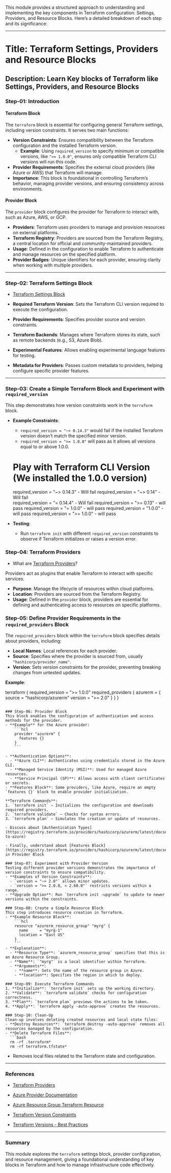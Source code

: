 This module provides a structured approach to understanding and implementing the key components in Terraform configuration: Settings, Providers, and Resource Blocks. Here’s a detailed breakdown of each step and its significance:

---

# Title: Terraform Settings, Providers and Resource Blocks 

Description: Learn Key blocks of Terraform like Settings, Providers, and Resource Blocks
---

### Step-01: Introduction

#### Terraform Block
The `terraform` block is essential for configuring general Terraform settings, including version constraints. It serves two main functions:
- **Version Constraints**: Ensures compatibility between the Terraform configuration and the installed Terraform version.
  - **Example**: Using `required_version` to specify minimum or compatible versions, like `">= 1.0.0"`, ensures only compatible Terraform CLI versions will run this code.
- **Provider Requirements**: Specifies the external cloud providers (like Azure or AWS) that Terraform will manage.
- **Importance**: This block is foundational in controlling Terraform’s behavior, managing provider versions, and ensuring consistency across environments.

#### Provider Block
The `provider` block configures the provider for Terraform to interact with, such as Azure, AWS, or GCP.
- **Providers**: Terraform uses providers to manage and provision resources on external platforms.
- **Terraform Registry**: Providers are sourced from the Terraform Registry, a central location for official and community-maintained providers.
- **Usage**: Defined in the configuration to enable Terraform to authenticate and manage resources on the specified platform.
- **Provider Badges**: Unique identifiers for each provider, ensuring clarity when working with multiple providers.

---

### Step-02: Terraform Settings Block

- [Terraform Settings Block](https://www.terraform.io/docs/language/settings/index.html)
  
- **Required Terraform Version**: Sets the Terraform CLI version required to execute the configuration.
- **Provider Requirements**: Specifies provider source and version constraints.
- **Terraform Backends**: Manages where Terraform stores its state, such as remote backends (e.g., S3, Azure Blob).
- **Experimental Features**: Allows enabling experimental language features for testing.
- **Metadata for Providers**: Passes custom metadata to providers, helping configure specific provider features.

---

### Step-03: Create a Simple Terraform Block and Experiment with `required_version`
This step demonstrates how version constraints work in the `terraform` block.
- **Example Constraints**:
  - `required_version = "~> 0.14.3"` would fail if the installed Terraform version doesn’t match the specified minor version.
  - `required_version = ">= 1.0.0"` will pass as it allows all versions equal to or above 1.0.0.
 
  # Play with Terraform CLI Version (We installed the 1.0.0 version)
  required_version = "~> 0.14.3" - Will fail
  required_version = "~> 0.14"   - Will fail  
  required_version = "= 0.14.4"  - Will fail
  required_version = ">= 0.13"   - will pass
  required_version = "= 1.0.0"   - will pass
  required_version = "1.0.0"     - will pass 
  required_version = ">= 1.0.0"   - will pass
  
- **Testing**:
  - Run `terraform init` with different `required_version` constraints to observe if Terraform initializes or raises a version error.

### Step-04: Terraform Providers

- What are [Terraform Providers](https://www.terraform.io/docs/language/providers/configuration.html)?
  
Providers act as plugins that enable Terraform to interact with specific services.
- **Purpose**: Manage the lifecycle of resources within cloud platforms.
- **Location**: Providers are sourced from the Terraform Registry.
- **Usage**: Defined in the `provider` block, providers are essential for defining and authenticating access to resources on specific platforms.

### Step-05: Define Provider Requirements in the `required_providers` Block
The `required_providers` block within the `terraform` block specifies details about providers, including:
- **Local Names**: Local references for each provider.
- **Source**: Specifies where the provider is sourced from, usually `"hashicorp/provider_name"`.
- **Version**: Sets version constraints for the provider, preventing breaking changes from untested updates.

**Example**:

terraform {
  required_version = ">= 1.0.0"
  required_providers {
    azurerm = {
      source = "hashicorp/azurerm"
      version = ">= 2.0"
    }
  }
}
```

### Step-06: Provider Block
This block enables the configuration of authentication and access methods for the provider.
- **Example** for the Azure provider:
    ```hcl
    provider "azurerm" {
      features {}
    }
    ```

- **Authentication Options**:
  - **Azure CLI**: Authenticates using credentials stored in the Azure CLI.
  - **Managed Service Identity (MSI)**: Used for managed Azure resources.
  - **Service Principal (SP)**: Allows access with client certificates or secrets.
- **Features Block**: Some providers, like Azure, require an empty `features {}` block to enable provider initialization.

**Terraform Commands**:
1. `terraform init` – Initializes the configuration and downloads required providers.
2. `terraform validate` – Checks for syntax errors.
3. `terraform plan` – Simulates the creation or update of resources.

- Discuss about [Authentication Types](https://registry.terraform.io/providers/hashicorp/azurerm/latest/docs#authenticating-to-azure)

- Finally, understand about [Features Block](https://registry.terraform.io/providers/hashicorp/azurerm/latest/docs#features) in Provider Block

### Step-07: Experiment with Provider Version
Testing different provider versions demonstrates the importance of version constraints to ensure compatibility.
- **Examples of Version Constraints**:
  - `version = "~> 2.0"` allows minor updates.
  - `version = ">= 2.0.0, < 2.60.0"` restricts versions within a range.
- **Upgrade Option**: Run `terraform init -upgrade` to update to newer versions within the constraints.

### Step-08: Create a Simple Resource Block
This step introduces resource creation in Terraform.
- **Example Resource Block**:
    ```hcl
    resource "azurerm_resource_group" "myrg" {
      name     = "myrg-1"
      location = "East US"
    }
    ```
- **Explanation**:
  - **Resource Type**: `azurerm_resource_group` specifies that this is an Azure Resource Group.
  - **Name**: `"myrg"` is a local identifier within Terraform.
  - **Arguments**:
    - **name**: Sets the name of the resource group in Azure.
    - **location**: Specifies the region in which to deploy.

### Step-09: Execute Terraform Commands
1. **Initialize**: `terraform init` sets up the working directory.
2. **Validate**: `terraform validate` checks for configuration correctness.
3. **Plan**: `terraform plan` previews the actions to be taken.
4. **Apply**: `terraform apply -auto-approve` creates the resources.

### Step-10: Clean-Up
Clean-up involves deleting created resources and local state files:
- **Destroy Resources**: `terraform destroy -auto-approve` removes all resources managed by the configuration.
- **Delete Terraform Files**:
  ```bash
  rm -rf .terraform*
  rm -rf terraform.tfstate*
  ```
  - Removes local files related to the Terraform state and configuration.

---

### References

- [Terraform Providers](https://www.terraform.io/docs/configuration/providers.html)
  
- [Azure Provider Documentation](https://registry.terraform.io/providers/hashicorp/azurerm/latest/docs)
  
- [Azure Resource Group Terraform Resource](https://registry.terraform.io/providers/hashicorp/azurerm/latest/docs/resources/resource_group)
  
- [Terraform Version Constraints](https://www.terraform.io/docs/configuration/version-constraints.html)
  
- [Terraform Versions - Best Practices](https://www.terraform.io/docs/configuration/version-constraints.html#best-practices)

---

### Summary
This module explores the `terraform` settings block, provider configuration, and resource management, giving a foundational understanding of key blocks in Terraform and how to manage infrastructure code effectively.
